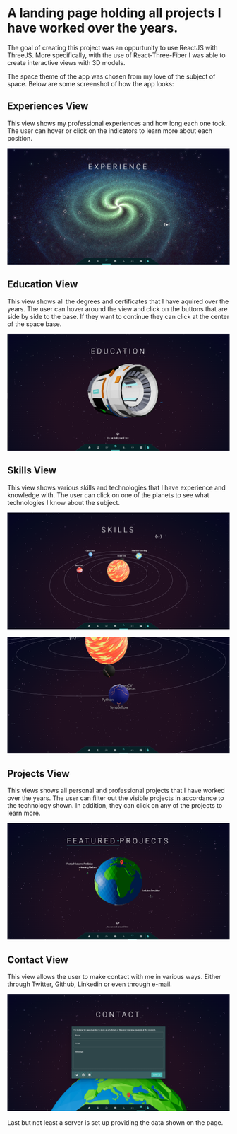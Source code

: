 # A landing page holding all projects I have worked over the years.

The goal of creating this project was an oppurtunity to use ReactJS with ThreeJS. More specifically, with the use of React-Three-Fiber I was able to create interactive views with 3D models.

The space theme of the app was chosen from my love of the subject of space. Below are some screenshot of how the app looks:

## Experiences View

This view shows my professional experiences and how long each one took. The user can hover or click on the indicators to learn more about each position.

![experience-view](https://raw.githubusercontent.com/GeorgeCodeHub/portfolio/main/Screenshots/experience-view.png)

## Education View

This view shows all the degrees and certificates that I have aquired over the years. The user can hover around the view and click on the buttons that are side by side to the base. If they want to continue they can click at the center of the space base.

![education-view](https://raw.githubusercontent.com/GeorgeCodeHub/portfolio/main/Screenshots/education-view.png)

## Skills View

This view shows various skills and technologies that I have experience and knowledge with. The user can click on one of the planets to see what technologies I know about the subject.

![skills-view](https://raw.githubusercontent.com/GeorgeCodeHub/portfolio/main/Screenshots/skills.png)

![skills-view-close](https://raw.githubusercontent.com/GeorgeCodeHub/portfolio/main/Screenshots/skills-planet-view.png)

## Projects View

This views shows all personal and professional projects that I have worked over the years. The user can filter out the visible projects in accordance to the technology shown. In addition, they can click on any of the projects to learn more.

![projects-view](https://raw.githubusercontent.com/GeorgeCodeHub/portfolio/main/Screenshots/projects-view.png)

## Contact View

This view allows the user to make contact with me in various ways. Either through Twitter, Github, Linkedin or even through e-mail.

![contact-view](https://raw.githubusercontent.com/GeorgeCodeHub/portfolio/main/Screenshots/contact-view.png)

Last but not least a server is set up providing the data shown on the page.
